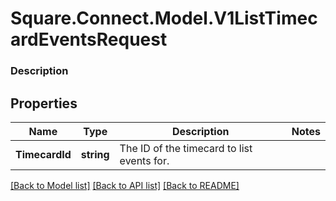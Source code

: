 # Square.Connect.Model.V1ListTimecardEventsRequest

### Description



## Properties

Name | Type | Description | Notes
------------ | ------------- | ------------- | -------------
**TimecardId** | **string** | The ID of the timecard to list events for. | 



[[Back to Model list]](../README.md#documentation-for-models) [[Back to API list]](../README.md#documentation-for-api-endpoints) [[Back to README]](../README.md)

